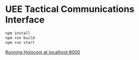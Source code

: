 # UEE Tactical Communications Interface

```sh
npm install
npm run build
npm run start
```

[Running Holocom at localhost:8000](http://localhost:8000)
